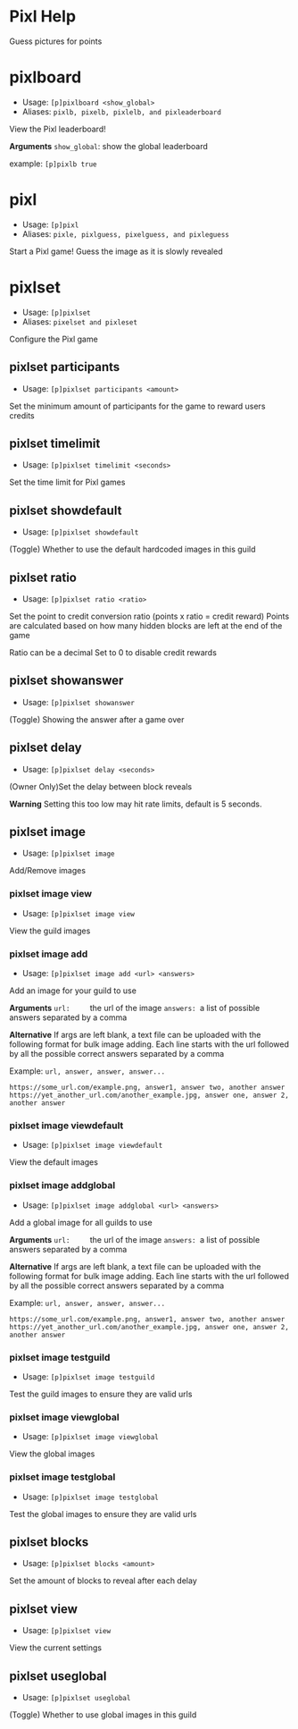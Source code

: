 # Pixl Help

Guess pictures for points

# pixlboard
 - Usage: `[p]pixlboard <show_global>`
 - Aliases: `pixlb, pixelb, pixlelb, and pixleaderboard`


View the Pixl leaderboard!

**Arguments**
`show_global`: show the global leaderboard

example: `[p]pixlb true`

# pixl
 - Usage: `[p]pixl`
 - Aliases: `pixle, pixlguess, pixelguess, and pixleguess`


Start a Pixl game!
Guess the image as it is slowly revealed

# pixlset
 - Usage: `[p]pixlset`
 - Aliases: `pixelset and pixleset`


Configure the Pixl game

## pixlset participants
 - Usage: `[p]pixlset participants <amount>`

Set the minimum amount of participants for the game to reward users credits

## pixlset timelimit
 - Usage: `[p]pixlset timelimit <seconds>`

Set the time limit for Pixl games

## pixlset showdefault
 - Usage: `[p]pixlset showdefault`

(Toggle) Whether to use the default hardcoded images in this guild

## pixlset ratio
 - Usage: `[p]pixlset ratio <ratio>`

Set the point to credit conversion ratio (points x ratio = credit reward)
Points are calculated based on how many hidden blocks are left at the end of the game

Ratio can be a decimal
Set to 0 to disable credit rewards

## pixlset showanswer
 - Usage: `[p]pixlset showanswer`

(Toggle) Showing the answer after a game over

## pixlset delay
 - Usage: `[p]pixlset delay <seconds>`

(Owner Only)Set the delay between block reveals

**Warning**
Setting this too low may hit rate limits, default is 5 seconds.

## pixlset image
 - Usage: `[p]pixlset image`

Add/Remove images

### pixlset image view
 - Usage: `[p]pixlset image view`

View the guild images

### pixlset image add
 - Usage: `[p]pixlset image add <url> <answers>`

Add an image for your guild to use

**Arguments**
`url:     `the url of the image
`answers: `a list of possible answers separated by a comma

**Alternative**
If args are left blank, a text file can be uploaded with the following format for bulk image adding.
Each line starts with the url followed by all the possible correct answers separated by a comma

Example: `url, answer, answer, answer...`
```
https://some_url.com/example.png, answer1, answer two, another answer
https://yet_another_url.com/another_example.jpg, answer one, answer 2, another answer
```

### pixlset image viewdefault
 - Usage: `[p]pixlset image viewdefault`

View the default images

### pixlset image addglobal
 - Usage: `[p]pixlset image addglobal <url> <answers>`

Add a global image for all guilds to use

**Arguments**
`url:     `the url of the image
`answers: `a list of possible answers separated by a comma

**Alternative**
If args are left blank, a text file can be uploaded with the following format for bulk image adding.
Each line starts with the url followed by all the possible correct answers separated by a comma

Example: `url, answer, answer, answer...`
```
https://some_url.com/example.png, answer1, answer two, another answer
https://yet_another_url.com/another_example.jpg, answer one, answer 2, another answer
```

### pixlset image testguild
 - Usage: `[p]pixlset image testguild`

Test the guild images to ensure they are valid urls

### pixlset image viewglobal
 - Usage: `[p]pixlset image viewglobal`

View the global images

### pixlset image testglobal
 - Usage: `[p]pixlset image testglobal`

Test the global images to ensure they are valid urls

## pixlset blocks
 - Usage: `[p]pixlset blocks <amount>`

Set the amount of blocks to reveal after each delay

## pixlset view
 - Usage: `[p]pixlset view`

View the current settings

## pixlset useglobal
 - Usage: `[p]pixlset useglobal`

(Toggle) Whether to use global images in this guild

